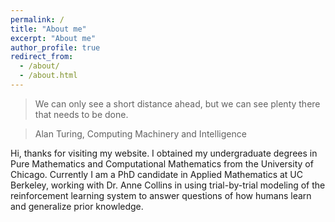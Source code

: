 ```yaml
---
permalink: /
title: "About me"
excerpt: "About me"
author_profile: true
redirect_from: 
  - /about/
  - /about.html
---
```


> We can only see a short distance ahead, 
> but we can see plenty there that needs to be done.

> Alan Turing, Computing Machinery and Intelligence


Hi, thanks for visiting my website. I obtained my undergraduate degrees in Pure Mathematics and Computational Mathematics from the University of Chicago. Currently I am a PhD candidate in Applied Mathematics at UC Berkeley, working with Dr. Anne Collins in using trial-by-trial modeling of the reinforcement learning system to answer questions of how humans learn and generalize prior knowledge.
